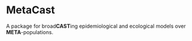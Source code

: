 # MetaCast
A package for broad**CAST**ing epidemiological and ecological models over **META**-populations.
